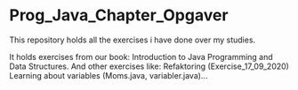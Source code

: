 # Prog_Java_Chapter_Opgaver

This repository holds all the exercises i have done over my studies.

It holds exercises from our book: Introduction to Java Programming and Data Structures.
And other exercises like:
  Refaktoring (Exercise_17_09_2020)
  Learning about variables (Moms.java, variabler.java)...
